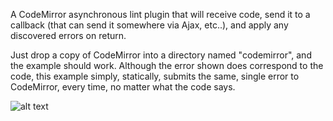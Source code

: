 A CodeMirror asynchronous lint plugin that will receive code, send it to a 
callback (that can send it somewhere via Ajax, etc..), and apply any discovered 
errors on return.

Just drop a copy of CodeMirror into a directory named "codemirror", and the 
example should work. Although the error shown does correspond to the code, this
example simply, statically, submits the same, single error to CodeMirror, 
every time, no matter what the code says.

![alt text](https://github.com/dsoprea/CodeMirrorRemoteValidator/raw/master/screenshot.png "Screenshot")

